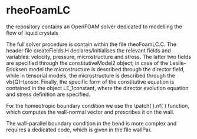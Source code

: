 # rheoFoamLC
the repository contains an OpenFOAM solver dedicated to modelling the flow of liquid crystals

The full solver procedure is contain within the file rheoFoamLC.C. 
The header file createFields.H declares/initialises the relevant fields and variables: velocity, pressure, microstructure and stress.
The latter two fields are specified through the constitutiveModel2 object; 
in case of the Leslie-Ericksen model the microstructure is described through the director field, 
while in tensorial models, the microstructure is described through the vb{Q}-tensor. 
Finally, the specific form of the constitutive equation is contained in the object LE_1constant, 
where the director evolution equation and stress definition are specified.

For the homeotropic boundary condition we use the \patch( ).nf( ) function, 
which computes the wall-normal vector and prescribes it on the wall.

The wall-parallel boundary condition in the bend is more complex and requires a dedicated code,
which is given in the file wallPar.
